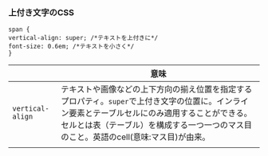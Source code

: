 ### 上付き文字のCSS

```
span {
vertical-align: super; /*テキストを上付きに*/
font-size: 0.6em; /*テキストを小さく*/
}
```

||意味|
|-|-|
|`vertical-align`|テキストや画像などの上下方向の揃え位置を指定するプロパティ。`super`で上付き文字の位置に。インライン要素とテーブルセルにのみ適用することができる。セルとは表（テーブル）を構成する一つ一つのマス目のこと。英語のcell(意味:マス目)が由来。|
|||
